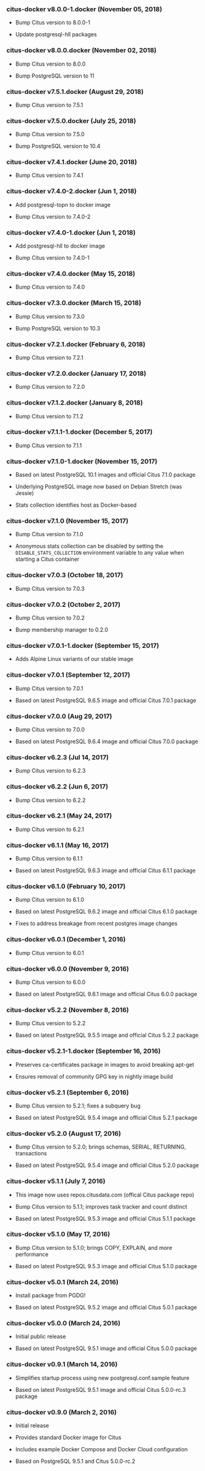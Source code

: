 ### citus-docker v8.0.0-1.docker (November 05, 2018) ###

* Bump Citus version to 8.0.0-1

* Update postgresql-hll packages

### citus-docker v8.0.0.docker (November 02, 2018) ###

* Bump Citus version to 8.0.0

* Bump PostgreSQL version to 11

### citus-docker v7.5.1.docker (August 29, 2018) ###

* Bump Citus version to 7.5.1

### citus-docker v7.5.0.docker (July 25, 2018) ###

* Bump Citus version to 7.5.0

* Bump PostgreSQL version to 10.4

### citus-docker v7.4.1.docker (June 20, 2018) ###

* Bump Citus version to 7.4.1

### citus-docker v7.4.0-2.docker (Jun 1, 2018) ###

* Add postgresql-topn to docker image

* Bump Citus version to 7.4.0-2

### citus-docker v7.4.0-1.docker (Jun 1, 2018) ###

* Add postgresql-hll to docker image

* Bump Citus version to 7.4.0-1

### citus-docker v7.4.0.docker (May 15, 2018) ###

* Bump Citus version to 7.4.0

### citus-docker v7.3.0.docker (March 15, 2018) ###

* Bump Citus version to 7.3.0

* Bump PostgreSQL version to 10.3

### citus-docker v7.2.1.docker (February 6, 2018) ###

* Bump Citus version to 7.2.1

### citus-docker v7.2.0.docker (January 17, 2018) ###

* Bump Citus version to 7.2.0

### citus-docker v7.1.2.docker (January 8, 2018) ###

* Bump Citus version to 7.1.2

### citus-docker v7.1.1-1.docker (December 5, 2017) ###

* Bump Citus version to 7.1.1

### citus-docker v7.1.0-1.docker (November 15, 2017) ###

* Based on latest PostgreSQL 10.1 images and official Citus 7.1.0 package

* Underlying PostgreSQL image now based on Debian Stretch (was Jessie)

* Stats collection identifies host as Docker-based

### citus-docker v7.1.0 (November 15, 2017) ###

* Bump Citus version to 7.1.0

* Anonymous stats collection can be disabled by setting the `DISABLE_STATS_COLLECTION` environment variable to any value when starting a Citus container

### citus-docker v7.0.3 (October 18, 2017) ###

* Bump Citus version to 7.0.3

### citus-docker v7.0.2 (October 2, 2017) ###

* Bump Citus version to 7.0.2

* Bump membership manager to 0.2.0

### citus-docker v7.0.1-1.docker (September 15, 2017) ###

* Adds Alpine Linux variants of our stable image

### citus-docker v7.0.1 (September 12, 2017) ###

* Bump Citus version to 7.0.1

* Based on latest PostgreSQL 9.6.5 image and official Citus 7.0.1 package

### citus-docker v7.0.0 (Aug 29, 2017) ###

* Bump Citus version to 7.0.0

* Based on latest PostgreSQL 9.6.4 image and official Citus 7.0.0 package

### citus-docker v6.2.3 (Jul 14, 2017) ###

* Bump Citus version to 6.2.3

### citus-docker v6.2.2 (Jun 6, 2017) ###

* Bump Citus version to 6.2.2

### citus-docker v6.2.1 (May 24, 2017) ###

* Bump Citus version to 6.2.1

### citus-docker v6.1.1 (May 16, 2017) ###

* Bump Citus version to 6.1.1

* Based on latest PostgreSQL 9.6.3 image and official Citus 6.1.1 package

### citus-docker v6.1.0 (February 10, 2017) ###

* Bump Citus version to 6.1.0

* Based on latest PostgreSQL 9.6.2 image and official Citus 6.1.0 package

* Fixes to address breakage from recent postgres image changes

### citus-docker v6.0.1 (December 1, 2016) ###

* Bump Citus version to 6.0.1

### citus-docker v6.0.0 (November 9, 2016) ###

* Bump Citus version to 6.0.0

* Based on latest PostgreSQL 9.6.1 image and official Citus 6.0.0 package

### citus-docker v5.2.2 (November 8, 2016) ###

* Bump Citus version to 5.2.2

* Based on latest PostgreSQL 9.5.5 image and official Citus 5.2.2 package

### citus-docker v5.2.1-1.docker (September 16, 2016) ###

* Preserves ca-certificates package in images to avoid breaking apt-get

* Ensures removal of community GPG key in nightly image build

### citus-docker v5.2.1 (September 6, 2016) ###

* Bump Citus version to 5.2.1; fixes a subquery bug

* Based on latest PostgreSQL 9.5.4 image and official Citus 5.2.1 package

### citus-docker v5.2.0 (August 17, 2016) ###

* Bump Citus version to 5.2.0; brings schemas, SERIAL, RETURNING, transactions

* Based on latest PostgreSQL 9.5.4 image and official Citus 5.2.0 package

### citus-docker v5.1.1 (July 7, 2016) ###

* This image now uses repos.citusdata.com (offical Citus package repo)

* Bump Citus version to 5.1.1; improves task tracker and count distinct

* Based on latest PostgreSQL 9.5.3 image and official Citus 5.1.1 package

### citus-docker v5.1.0 (May 17, 2016) ###

* Bump Citus version to 5.1.0; brings COPY, EXPLAIN, and more performance

* Based on latest PostgreSQL 9.5.3 image and official Citus 5.1.0 package

### citus-docker v5.0.1 (March 24, 2016) ###

* Install package from PGDG!

* Based on latest PostgreSQL 9.5.2 image and official Citus 5.0.1 package

### citus-docker v5.0.0 (March 24, 2016) ###

* Initial public release

* Based on latest PostgreSQL 9.5.1 image and official Citus 5.0.0 package

### citus-docker v0.9.1 (March 14, 2016) ###

* Simplifies startup process using new postgresql.conf.sample feature

* Based on latest PostgreSQL 9.5.1 image and official Citus 5.0.0-rc.3 package

### citus-docker v0.9.0 (March 2, 2016) ###

* Initial release

* Provides standard Docker image for Citus

* Includes example Docker Compose and Docker Cloud configuration

* Based on PostgreSQL 9.5.1 and Citus 5.0.0-rc.2
